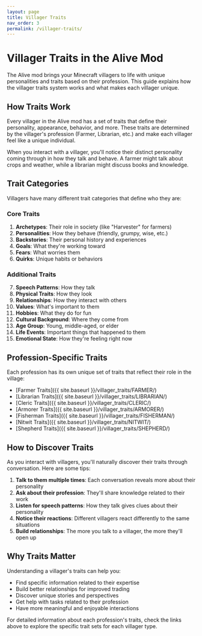 ```yaml
---
layout: page
title: Villager Traits
nav_order: 3
permalink: /villager-traits/
---
```


# Villager Traits in the Alive Mod

The Alive mod brings your Minecraft villagers to life with unique personalities and traits based on their profession. This guide explains how the villager traits system works and what makes each villager unique.

## How Traits Work

Every villager in the Alive mod has a set of traits that define their personality, appearance, behavior, and more. These traits are determined by the villager's profession (Farmer, Librarian, etc.) and make each villager feel like a unique individual.

When you interact with a villager, you'll notice their distinct personality coming through in how they talk and behave. A farmer might talk about crops and weather, while a librarian might discuss books and knowledge.

## Trait Categories

Villagers have many different trait categories that define who they are:

### Core Traits

1. **Archetypes**: Their role in society (like "Harvester" for farmers)
2. **Personalities**: How they behave (friendly, grumpy, wise, etc.)
3. **Backstories**: Their personal history and experiences
4. **Goals**: What they're working toward
5. **Fears**: What worries them
6. **Quirks**: Unique habits or behaviors

### Additional Traits

7. **Speech Patterns**: How they talk
8. **Physical Traits**: How they look
9. **Relationships**: How they interact with others
10. **Values**: What's important to them
11. **Hobbies**: What they do for fun
12. **Cultural Background**: Where they come from
13. **Age Group**: Young, middle-aged, or elder
14. **Life Events**: Important things that happened to them
15. **Emotional State**: How they're feeling right now

## Profession-Specific Traits

Each profession has its own unique set of traits that reflect their role in the village:

- [Farmer Traits]({{ site.baseurl }}/villager_traits/FARMER/)
- [Librarian Traits]({{ site.baseurl }}/villager_traits/LIBRARIAN/)
- [Cleric Traits]({{ site.baseurl }}/villager_traits/CLERIC/)
- [Armorer Traits]({{ site.baseurl }}/villager_traits/ARMORER/)
- [Fisherman Traits]({{ site.baseurl }}/villager_traits/FISHERMAN/)
- [Nitwit Traits]({{ site.baseurl }}/villager_traits/NITWIT/)
- [Shepherd Traits]({{ site.baseurl }}/villager_traits/SHEPHERD/)

## How to Discover Traits

As you interact with villagers, you'll naturally discover their traits through conversation. Here are some tips:

1. **Talk to them multiple times**: Each conversation reveals more about their personality
2. **Ask about their profession**: They'll share knowledge related to their work
3. **Listen for speech patterns**: How they talk gives clues about their personality
4. **Notice their reactions**: Different villagers react differently to the same situations
5. **Build relationships**: The more you talk to a villager, the more they'll open up

## Why Traits Matter

Understanding a villager's traits can help you:

- Find specific information related to their expertise
- Build better relationships for improved trading
- Discover unique stories and perspectives
- Get help with tasks related to their profession
- Have more meaningful and enjoyable interactions

For detailed information about each profession's traits, check the links above to explore the specific trait sets for each villager type.
